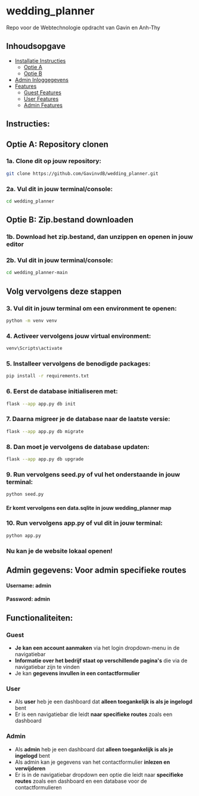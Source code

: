 # wedding_planner
Repo voor de Webtechnologie opdracht van Gavin en Anh-Thy

## Inhoudsopgave
- [Installatie Instructies](#instructies)
  - [Optie A](#1a-clone-dit-op-jouw-repository)
  - [Optie B](#1b-download-het-zipbestand-dan-unzippen-en-openen-in-jouw-editor)
- [Admin Inloggegevens](#admin-gegevens-voor-admin-specifieke-routes)
- [Features](#functionaliteiten)
  - [Guest Features](#no-user)
  - [User Features](#user)
  - [Admin Features](#admin)

## Instructies:
## Optie A: Repository clonen
### 1a. Clone dit op jouw repository: 
```bash
git clone https://github.com/GavinvdB/wedding_planner.git
```
### 2a. Vul dit in jouw terminal/console:
```bash
cd wedding_planner
```
## Optie B: Zip.bestand downloaden
### 1b. Download het zip.bestand, dan unzippen en openen in jouw editor
### 2b. Vul dit in jouw terminal/console:
```bash
cd wedding_planner-main
```
## Volg vervolgens deze stappen
### 3. Vul dit in jouw terminal om een environment te openen:
```bash
python -m venv venv
```
### 4. Activeer vervolgens jouw virtual environment:
```bash
venv\Scripts\activate
```
### 5. Installeer vervolgens de benodigde packages:
```bash
pip install -r requirements.txt
```
### 6. Eerst de database initialiseren met:
```bash
flask --app app.py db init
```
### 7. Daarna migreer je de database naar de laatste versie:
```bash
flask --app app.py db migrate
```
### 8. Dan moet je vervolgens de database updaten:
```bash
flask --app app.py db upgrade
```
### 9. Run vervolgens seed.py of vul het onderstaande in jouw terminal:
```bash
python seed.py
```
#### Er komt vervolgens een data.sqlite in jouw wedding_planner map 
### 10. Run vervolgens app.py of vul dit in jouw terminal:
```bash
python app.py
```

### Nu kan je de website lokaal openen!

## Admin gegevens: Voor admin specifieke routes
#### Username: admin
#### Password: admin

## Functionaliteiten:
### Guest
- **Je kan een account aanmaken** via het login dropdown-menu in de navigatiebar
- **Informatie over het bedrijf staat op verschillende pagina's** die via de navigatiebar zijn te vinden 
- Je kan **gegevens invullen in een contactformulier**
### User
- Als **user** heb je een dashboard dat **alleen toegankelijk is als je ingelogd** bent
- Er is een navigatiebar die leidt **naar specifieke routes** zoals een dashboard
### Admin
- Als **admin** heb je een dashboard dat **alleen toegankelijk is als je ingelogd** bent
- Als admin kan je gegevens van het contactformulier **inlezen en verwijderen**
- Er is in de navigatiebar dropdown een optie die leidt naar **specifieke routes** zoals een dashboard en een database voor de contactformulieren
